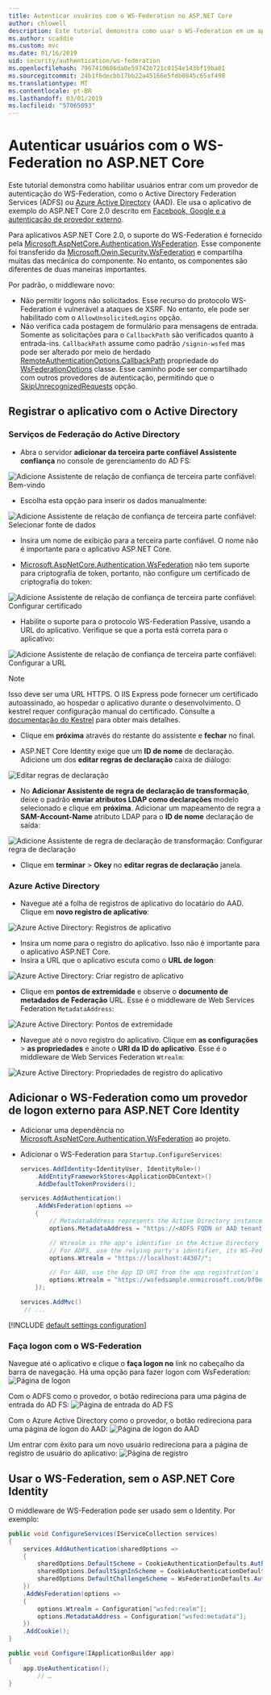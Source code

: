 ```yaml
---
title: Autenticar usuários com o WS-Federation no ASP.NET Core
author: chlowell
description: Este tutorial demonstra como usar o WS-Federation em um aplicativo ASP.NET Core.
ms.author: scaddie
ms.custom: mvc
ms.date: 01/16/2019
uid: security/authentication/ws-federation
ms.openlocfilehash: 7967410686da0e59742b721c0154e143bf19ba01
ms.sourcegitcommit: 24b1f6decbb17bb22a45166e5fdb0845c65af498
ms.translationtype: MT
ms.contentlocale: pt-BR
ms.lasthandoff: 03/01/2019
ms.locfileid: "57065093"
---
```

# <a name="authenticate-users-with-ws-federation-in-aspnet-core"></a>Autenticar usuários com o WS-Federation no ASP.NET Core

Este tutorial demonstra como habilitar usuários entrar com um provedor de autenticação do WS-Federation, como o Active Directory Federation Services (ADFS) ou [Azure Active Directory](/azure/active-directory/) (AAD). Ele usa o aplicativo de exemplo do ASP.NET Core 2.0 descrito em [Facebook, Google e a autenticação de provedor externo](xref:security/authentication/social/index).

Para aplicativos ASP.NET Core 2.0, o suporte do WS-Federation é fornecido pela [Microsoft.AspNetCore.Authentication.WsFederation](https://www.nuget.org/packages/Microsoft.AspNetCore.Authentication.WsFederation). Esse componente foi transferido da [Microsoft.Owin.Security.WsFederation](https://www.nuget.org/packages/Microsoft.Owin.Security.WsFederation) e compartilha muitas das mecânica do componente. No entanto, os componentes são diferentes de duas maneiras importantes.

Por padrão, o middleware novo:

* Não permitir logons não solicitados. Esse recurso do protocolo WS-Federation é vulnerável a ataques de XSRF. No entanto, ele pode ser habilitado com o `AllowUnsolicitedLogins` opção.
* Não verifica cada postagem de formulário para mensagens de entrada. Somente as solicitações para o `CallbackPath` são verificados quanto à entrada-ins. `CallbackPath` assume como padrão `/signin-wsfed` mas pode ser alterado por meio de herdado [RemoteAuthenticationOptions.CallbackPath](/dotnet/api/microsoft.aspnetcore.authentication.remoteauthenticationoptions.callbackpath) propriedade do [ WsFederationOptions](/dotnet/api/microsoft.aspnetcore.authentication.wsfederation.wsfederationoptions) classe. Esse caminho pode ser compartilhado com outros provedores de autenticação, permitindo que o [SkipUnrecognizedRequests](/dotnet/api/microsoft.aspnetcore.authentication.wsfederation.wsfederationoptions.skipunrecognizedrequests) opção.

## <a name="register-the-app-with-active-directory"></a>Registrar o aplicativo com o Active Directory

### <a name="active-directory-federation-services"></a>Serviços de Federação do Active Directory

* Abra o servidor **adicionar da terceira parte confiável Assistente confiança** no console de gerenciamento do AD FS:

![Adicione Assistente de relação de confiança de terceira parte confiável: Bem-vindo](ws-federation/_static/AdfsAddTrust.png)

* Escolha esta opção para inserir os dados manualmente:

![Adicione Assistente de relação de confiança de terceira parte confiável: Selecionar fonte de dados](ws-federation/_static/AdfsSelectDataSource.png)

* Insira um nome de exibição para a terceira parte confiável. O nome não é importante para o aplicativo ASP.NET Core.

* [Microsoft.AspNetCore.Authentication.WsFederation](https://www.nuget.org/packages/Microsoft.AspNetCore.Authentication.WsFederation) não tem suporte para criptografia de token, portanto, não configure um certificado de criptografia do token:

![Adicione Assistente de relação de confiança de terceira parte confiável: Configurar certificado](ws-federation/_static/AdfsConfigureCert.png)

* Habilite o suporte para o protocolo WS-Federation Passive, usando a URL do aplicativo. Verifique se que a porta está correta para o aplicativo:

![Adicione Assistente de relação de confiança de terceira parte confiável: Configurar a URL](ws-federation/_static/AdfsConfigureUrl.png)

> [!NOTE]
> Isso deve ser uma URL HTTPS. O IIS Express pode fornecer um certificado autoassinado, ao hospedar o aplicativo durante o desenvolvimento. O kestrel requer configuração manual do certificado. Consulte a [documentação do Kestrel](xref:fundamentals/servers/kestrel) para obter mais detalhes.

* Clique em **próxima** através do restante do assistente e **fechar** no final.

* ASP.NET Core Identity exige que um **ID de nome** de declaração. Adicione um dos **editar regras de declaração** caixa de diálogo:

![Editar regras de declaração](ws-federation/_static/EditClaimRules.png)

* No **Adicionar Assistente de regra de declaração de transformação**, deixe o padrão **enviar atributos LDAP como declarações** modelo selecionado e clique em **próxima**. Adicionar um mapeamento de regra a **SAM-Account-Name** atributo LDAP para o **ID de nome** declaração de saída:

![Adicione Assistente de regra de declaração de transformação: Configurar regra de declaração](ws-federation/_static/AddTransformClaimRule.png)

* Clique em **terminar** > **Okey** no **editar regras de declaração** janela.

### <a name="azure-active-directory"></a>Azure Active Directory

* Navegue até a folha de registros de aplicativo do locatário do AAD. Clique em **novo registro de aplicativo**:

![Azure Active Directory: Registros de aplicativo](ws-federation/_static/AadNewAppRegistration.png)

* Insira um nome para o registro do aplicativo. Isso não é importante para o aplicativo ASP.NET Core.
* Insira a URL que o aplicativo escuta como o **URL de logon**:

![Azure Active Directory: Criar registro de aplicativo](ws-federation/_static/AadCreateAppRegistration.png)

* Clique em **pontos de extremidade** e observe o **documento de metadados de Federação** URL. Esse é o middleware de Web Services Federation `MetadataAddress`:

![Azure Active Directory: Pontos de extremidade](ws-federation/_static/AadFederationMetadataDocument.png)

* Navegue até o novo registro do aplicativo. Clique em **as configurações** > **as propriedades** e anote o **URI da ID do aplicativo**. Esse é o middleware de Web Services Federation `Wtrealm`:

![Azure Active Directory: Propriedades de registro do aplicativo](ws-federation/_static/AadAppIdUri.png)

## <a name="add-ws-federation-as-an-external-login-provider-for-aspnet-core-identity"></a>Adicionar o WS-Federation como um provedor de logon externo para ASP.NET Core Identity

* Adicionar uma dependência no [Microsoft.AspNetCore.Authentication.WsFederation](https://www.nuget.org/packages/Microsoft.AspNetCore.Authentication.WsFederation) ao projeto.
* Adicionar o WS-Federation para `Startup.ConfigureServices`:

    ```csharp
    services.AddIdentity<IdentityUser, IdentityRole>()
        .AddEntityFrameworkStores<ApplicationDbContext>()
        .AddDefaultTokenProviders();

    services.AddAuthentication()
        .AddWsFederation(options =>
        {
            // MetadataAddress represents the Active Directory instance used to authenticate users.
            options.MetadataAddress = "https://<ADFS FQDN or AAD tenant>/FederationMetadata/2007-06/FederationMetadata.xml";

            // Wtrealm is the app's identifier in the Active Directory instance.
            // For ADFS, use the relying party's identifier, its WS-Federation Passive protocol URL:
            options.Wtrealm = "https://localhost:44307/";

            // For AAD, use the App ID URI from the app registration's Properties blade:
            options.Wtrealm = "https://wsfedsample.onmicrosoft.com/bf0e7e6d-056e-4e37-b9a6-2c36797b9f01";
        });

    services.AddMvc()
     // ...
    ```

[!INCLUDE [default settings configuration](social/includes/default-settings.md)]

### <a name="log-in-with-ws-federation"></a>Faça logon com o WS-Federation

Navegue até o aplicativo e clique o **faça logon no** link no cabeçalho da barra de navegação. Há uma opção para fazer logon com WsFederation: ![Página de logon](ws-federation/_static/WsFederationButton.png)

Com o ADFS como o provedor, o botão redireciona para uma página de entrada do AD FS: ![Página de entrada do AD FS](ws-federation/_static/AdfsLoginPage.png)

Com o Azure Active Directory como o provedor, o botão redireciona para uma página de logon do AAD: ![Página de logon do AAD](ws-federation/_static/AadSignIn.png)

Um entrar com êxito para um novo usuário redireciona para a página de registro de usuário do aplicativo: ![Página de registro](ws-federation/_static/Register.png)

## <a name="use-ws-federation-without-aspnet-core-identity"></a>Usar o WS-Federation, sem o ASP.NET Core Identity

O middleware de WS-Federation pode ser usado sem o Identity. Por exemplo:

```csharp
public void ConfigureServices(IServiceCollection services)
{
    services.AddAuthentication(sharedOptions =>
    {
        sharedOptions.DefaultScheme = CookieAuthenticationDefaults.AuthenticationScheme;
        sharedOptions.DefaultSignInScheme = CookieAuthenticationDefaults.AuthenticationScheme;
        sharedOptions.DefaultChallengeScheme = WsFederationDefaults.AuthenticationScheme;
    })
    .AddWsFederation(options =>
    {
        options.Wtrealm = Configuration["wsfed:realm"];
        options.MetadataAddress = Configuration["wsfed:metadata"];
    })
    .AddCookie();
}

public void Configure(IApplicationBuilder app)
{
    app.UseAuthentication();
        // …
}
```
